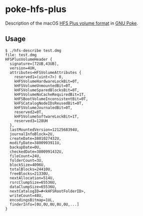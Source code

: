 # poke-hfs-plus

Description of the macOS [HFS Plus volume format](https://developer.apple.com/library/archive/technotes/tn/tn1150.html) in [GNU Poke](http://jemarch.net/poke).

## Usage

```
$ ./hfs-describe test.dmg
file: test.dmg
HFSPlusVolumeHeader {
  signature=[72UB,43UB],
  version=4UH,
  attributes=HFSVolumeAttributes {
    reserved1=(uint<7>) 0,
    kHFSVolumeHardwareLockBit=0T,
    kHFSVolumeUnmountedBit=0T,
    kHFSVolumeSparedBlocksBit=0T,
    kHFSVolumeNoCacheRequiredBit=1T,
    kHFSBootVolumeInconsistentBit=0T,
    kHFSCatalogNodeIDsReusedBit=0T,
    kHFSVolumeJournaledBit=0T,
    reserved2=0T,
    kHFSVolumeSoftwareLockBit=1T,
    reserved3=128UH
  },
  lastMountedVersion=1212568394U,
  journalInfoBlock=2U,
  createDate=3801027432U,
  modifyDate=3800993911U,
  backupDate=0U,
  checkedDate=3800991432U,
  fileCount=24U,
  folderCount=3U,
  blockSize=4096U,
  totalBlocks=24410U,
  freeBlocks=21330U,
  nextAllocation=514U,
  rsrcClumpSize=65536U,
  dataClumpSize=65536U,
  nextCatalogID=#<kHFSRootFolderID>,
  writeCount=48U,
  encodingsBitmap=1UL,
  finderInfo=[0U,0U,0U,0U,0U,...]
}
```
